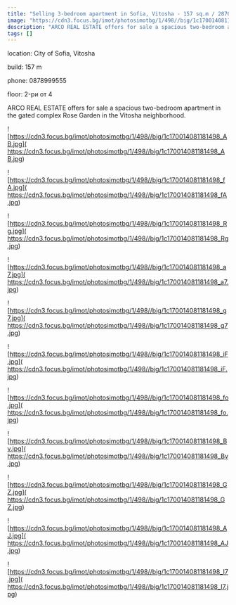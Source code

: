 ```yaml
---
title: "Selling 3-bedroom apartment in Sofia, Vitosha - 157 sq.m / 287000 EUR :: imot.bg Ad."
image: "https://cdn3.focus.bg/imot/photosimotbg/1/498//big/1c170014081181498_sq.jpg"
description: "ARCO REAL ESTATE offers for sale a spacious two-bedroom apartment in the gated complex Rose Garden in the Vitosha neighborhood."
tags: []
---
```


location: City of Sofia, Vitosha

build: 157 m

phone: 0878999555

floor: 2-ри от 4

ARCO REAL ESTATE offers for sale a spacious two-bedroom apartment in the gated complex Rose Garden in the Vitosha neighborhood.


![https://cdn3.focus.bg/imot/photosimotbg/1/498//big/1c170014081181498_AB.jpg]( https://cdn3.focus.bg/imot/photosimotbg/1/498//big/1c170014081181498_AB.jpg)


![https://cdn3.focus.bg/imot/photosimotbg/1/498//big/1c170014081181498_fA.jpg]( https://cdn3.focus.bg/imot/photosimotbg/1/498//big/1c170014081181498_fA.jpg)


![https://cdn3.focus.bg/imot/photosimotbg/1/498//big/1c170014081181498_Rg.jpg]( https://cdn3.focus.bg/imot/photosimotbg/1/498//big/1c170014081181498_Rg.jpg)


![https://cdn3.focus.bg/imot/photosimotbg/1/498//big/1c170014081181498_a7.jpg]( https://cdn3.focus.bg/imot/photosimotbg/1/498//big/1c170014081181498_a7.jpg)


![https://cdn3.focus.bg/imot/photosimotbg/1/498//big/1c170014081181498_g7.jpg]( https://cdn3.focus.bg/imot/photosimotbg/1/498//big/1c170014081181498_g7.jpg)


![https://cdn3.focus.bg/imot/photosimotbg/1/498//big/1c170014081181498_iF.jpg]( https://cdn3.focus.bg/imot/photosimotbg/1/498//big/1c170014081181498_iF.jpg)


![https://cdn3.focus.bg/imot/photosimotbg/1/498//big/1c170014081181498_fo.jpg]( https://cdn3.focus.bg/imot/photosimotbg/1/498//big/1c170014081181498_fo.jpg)


![https://cdn3.focus.bg/imot/photosimotbg/1/498//big/1c170014081181498_Bv.jpg]( https://cdn3.focus.bg/imot/photosimotbg/1/498//big/1c170014081181498_Bv.jpg)


![https://cdn3.focus.bg/imot/photosimotbg/1/498//big/1c170014081181498_GZ.jpg]( https://cdn3.focus.bg/imot/photosimotbg/1/498//big/1c170014081181498_GZ.jpg)


![https://cdn3.focus.bg/imot/photosimotbg/1/498//big/1c170014081181498_AJ.jpg]( https://cdn3.focus.bg/imot/photosimotbg/1/498//big/1c170014081181498_AJ.jpg)


![https://cdn3.focus.bg/imot/photosimotbg/1/498//big/1c170014081181498_I7.jpg]( https://cdn3.focus.bg/imot/photosimotbg/1/498//big/1c170014081181498_I7.jpg)


